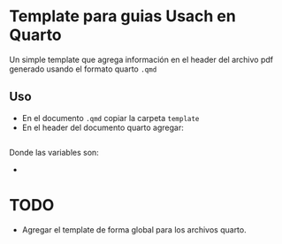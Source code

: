 # Template para guias Usach en Quarto
Un simple template que agrega información en el header del archivo pdf generado usando el formato quarto `.qmd`

## Uso
- En el documento `.qmd` copiar la carpeta `template`
- En el header del documento quarto agregar:

```yaml

```

Donde las variables son:

-

# TODO
- Agregar el template de forma global para los archivos quarto.
